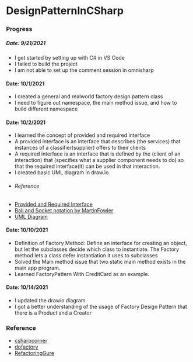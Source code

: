# DesignPatternInCSharp

### Progress
##### Date: 9/21/2021
- I get started by setting up with C# in VS Code
- I failed to build the project
- I am not able to set up the comment session in omnisharp

#### Date: 10/1/2021
- I created a general and realworld factory design pattern class
- I need to figure out namespace, the main method issue, and how to build different namespace

#### Date: 10/2/2021
- I learned the concept of provided and required interface
- A provided interface is an interface that describes (the services) that instances of a classifier(supplier) offers to their clients
- A required interface is an interface that is defined by the (client of an interaction) that (specifies what a supplier component needs to do) so that the required interface(it) can be used in that interaction.
- I created basic UML diagram in draw.io
- ###### Reference
- [Provided and Required Interface](https://ducmanhphan.github.io/2020-01-27-The-different-types-of-Interfaces-in-UML-diagrams/#definition-of-interface-in-diagram)
- [Ball and Socket notation by MartinFowler](https://martinfowler.com/bliki/BallAndSocket.html)
 - [UML Diagram](https://www.uml-diagrams.org/interface.html)


#### Date: 10/10/2021
- Definition of Factory Method: Define an interface for creating an object, but let the subclasses decide which class to instantiate. The Factory method lets a class defer instantiation it uses to subclasses
- Solved the Main method issue that two static main method exists in the main app program.
- Learned FactoryPattern With CreditCard as an example.

#### Date: 10/14/2021
- I updated the drawio diagram
- I got a better understanding of the usage of Factory Design Pattern that there is a Product and a Creator



### Reference
 - [csharpcorner](https://www.c-sharpcorner.com/article/factory-method-design-pattern-in-c-sharp/)
 - [dofactory](https://www.dofactory.com/net/factory-method-design-pattern)
 - [RefactoringGure](https://refactoring.guru/design-patterns)